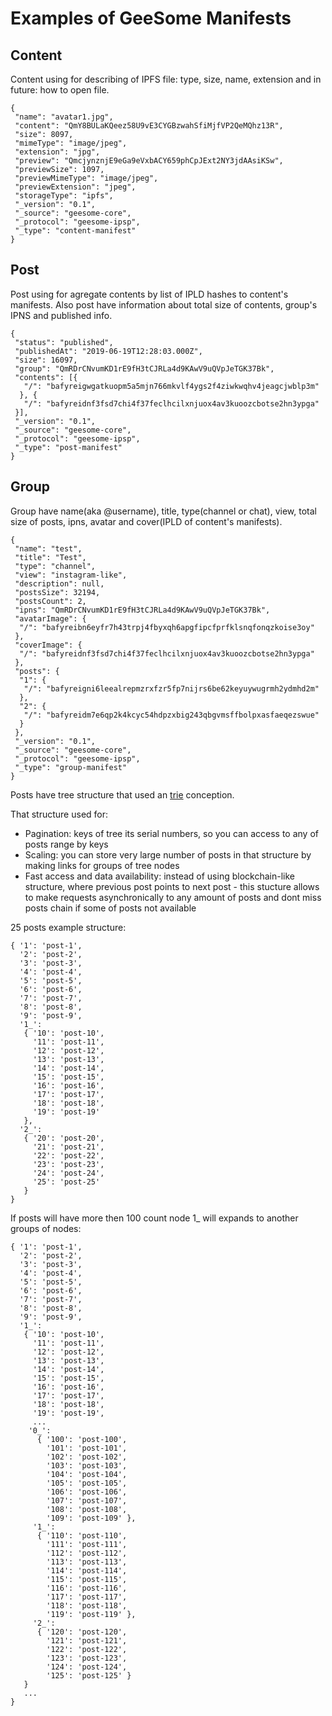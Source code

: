 # Examples of GeeSome Manifests

## Content
Content using for describing of IPFS file: type, size, name, extension and in future: how to open file.
```
{
 "name": "avatar1.jpg",
 "content": "QmY8BULaKQeez58U9vE3CYGBzwahSfiMjfVP2QeMQhz13R",
 "size": 8097,
 "mimeType": "image/jpeg",
 "extension": "jpg",
 "preview": "QmcjynznjE9eGa9eVxbACY659phCpJExt2NY3jdAAsiKSw",
 "previewSize": 1097,
 "previewMimeType": "image/jpeg",
 "previewExtension": "jpeg",
 "storageType": "ipfs",
 "_version": "0.1",
 "_source": "geesome-core",
 "_protocol": "geesome-ipsp",
 "_type": "content-manifest"
}
```

## Post
Post using for agregate contents by list of IPLD hashes to content's manifests.
Also post have information about total size of contents, group's IPNS and published info.
```
{
 "status": "published",
 "publishedAt": "2019-06-19T12:28:03.000Z",
 "size": 16097,
 "group": "QmRDrCNvumKD1rE9fH3tCJRLa4d9KAwV9uQVpJeTGK37Bk",
 "contents": [{
   "/": "bafyreigwgatkuopm5a5mjn766mkvlf4ygs2f4ziwkwqhv4jeagcjwblp3m"
  }, {
   "/": "bafyreidnf3fsd7chi4f37feclhcilxnjuox4av3kuoozcbotse2hn3ypga"
 }],
 "_version": "0.1",
 "_source": "geesome-core",
 "_protocol": "geesome-ipsp",
 "_type": "post-manifest"
}
```

## Group
Group have name(aka @username), title, type(channel or chat), view, total size of posts, ipns, 
avatar and cover(IPLD of content's manifests).
```
{
 "name": "test",
 "title": "Test",
 "type": "channel",
 "view": "instagram-like",
 "description": null,
 "postsSize": 32194,
 "postsCount": 2,
 "ipns": "QmRDrCNvumKD1rE9fH3tCJRLa4d9KAwV9uQVpJeTGK37Bk",
 "avatarImage": {
  "/": "bafyreibn6eyfr7h43trpj4fbyxqh6apgfipcfprfklsnqfonqzkoise3oy"
 },
 "coverImage": {
  "/": "bafyreidnf3fsd7chi4f37feclhcilxnjuox4av3kuoozcbotse2hn3ypga"
 },
 "posts": {
  "1": {
   "/": "bafyreigni6leealrepmzrxfzr5fp7nijrs6be62keyuywugrmh2ydmhd2m"
  },
  "2": {
   "/": "bafyreidm7e6qp2k4kcyc54hdpzxbig243qbgvmsffbolpxasfaeqezswue"
  }
 },
 "_version": "0.1",
 "_source": "geesome-core",
 "_protocol": "geesome-ipsp",
 "_type": "group-manifest"
}
```
Posts have tree structure that used an [trie](https://en.wikipedia.org/wiki/Trie) conception. 

That structure used for:
- Pagination: keys of tree its serial numbers, so you can access to any of posts range by keys
- Scaling: you can store very large number of posts in that structure by making links for groups of tree nodes
- Fast access and data availability: instead of using blockchain-like structure, where previous post points to next post - this stucture allows to make requests asynchronically to any amount of posts and dont miss posts chain if some of posts not available

25 posts example structure:
```
{ '1': 'post-1',
  '2': 'post-2',
  '3': 'post-3',
  '4': 'post-4',
  '5': 'post-5',
  '6': 'post-6',
  '7': 'post-7',
  '8': 'post-8',
  '9': 'post-9',
  '1_':
   { '10': 'post-10',
     '11': 'post-11',
     '12': 'post-12',
     '13': 'post-13',
     '14': 'post-14',
     '15': 'post-15',
     '16': 'post-16',
     '17': 'post-17',
     '18': 'post-18',
     '19': 'post-19' 
   },
  '2_':
   { '20': 'post-20',
     '21': 'post-21',
     '22': 'post-22',
     '23': 'post-23',
     '24': 'post-24',
     '25': 'post-25' 
   } 
}
```
If posts will have more then 100 count node 1_ will expands to another groups of nodes:
```
{ '1': 'post-1',
  '2': 'post-2',
  '3': 'post-3',
  '4': 'post-4',
  '5': 'post-5',
  '6': 'post-6',
  '7': 'post-7',
  '8': 'post-8',
  '9': 'post-9',
  '1_':
   { '10': 'post-10',
     '11': 'post-11',
     '12': 'post-12',
     '13': 'post-13',
     '14': 'post-14',
     '15': 'post-15',
     '16': 'post-16',
     '17': 'post-17',
     '18': 'post-18',
     '19': 'post-19',
     ...
    '0_':
      { '100': 'post-100',
        '101': 'post-101',
        '102': 'post-102',
        '103': 'post-103',
        '104': 'post-104',
        '105': 'post-105',
        '106': 'post-106',
        '107': 'post-107',
        '108': 'post-108',
        '109': 'post-109' },
     '1_':
      { '110': 'post-110',
        '111': 'post-111',
        '112': 'post-112',
        '113': 'post-113',
        '114': 'post-114',
        '115': 'post-115',
        '116': 'post-116',
        '117': 'post-117',
        '118': 'post-118',
        '119': 'post-119' },
     '2_':
      { '120': 'post-120',
        '121': 'post-121',
        '122': 'post-122',
        '123': 'post-123',
        '124': 'post-124',
        '125': 'post-125' }
   }
   ...
}
```
